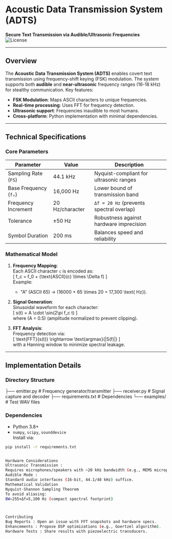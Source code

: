 # Acoustic Data Transmission System (ADTS)  
**Secure Text Transmission via Audible/Ultrasonic Frequencies**  
![License](https://img.shields.io/badge/License-MIT-green)  

---

## Overview  
The **Acoustic Data Transmission System (ADTS)** enables covert text transmission using frequency-shift keying (FSK) modulation. The system supports both **audible** and **near-ultrasonic** frequency ranges (16-18 kHz) for stealthy communication. Key features:  
- **FSK Modulation**: Maps ASCII characters to unique frequencies.  
- **Real-time processing**: Uses FFT for frequency detection.  
- **Ultrasonic support**: Frequencies inaudible to most humans.  
- **Cross-platform**: Python implementation with minimal dependencies.  

---

## Technical Specifications  
### Core Parameters  
| Parameter             | Value                     | Description                              |
|-----------------------|---------------------------|------------------------------------------|
| Sampling Rate (`FS`)  | 44.1 kHz                  | Nyquist-compliant for ultrasonic ranges |
| Base Frequency (`f₀`) | 16,000 Hz                 | Lower bound of transmission band         |
| Frequency Increment   | 20 Hz/character           | `Δf = 20 Hz` (prevents spectral overlap) |
| Tolerance             | ±50 Hz                    | Robustness against hardware imprecision |
| Symbol Duration       | 200 ms                    | Balances speed and reliability           |

### Mathematical Model  
1. **Frequency Mapping**:  
   Each ASCII character `c` is encoded as:  
   \[
   f_c = f_0 + (\text{ASCII}(c) \times \Delta f)
   \]  
   Example:  
   - "A" (ASCII 65) → \(16000 + 65 \times 20 = 17,300 \text{ Hz}\).

2. **Signal Generation**:  
   Sinusoidal waveform for each character:  
   \[
   s(t) = A \cdot \sin(2\pi f_c t)
   \]  
   where \(A = 0.5\) (amplitude normalized to prevent clipping).

3. **FFT Analysis**:  
   Frequency detection via:  
   \[
   \text{FFT}\{s(t)\} \rightarrow \text{argmax}(|S(f)|)
   \]  
   with a Hanning window to minimize spectral leakage.

---

## Implementation Details  

### Directory Structure  

├── emitter.py # Frequency generator/transmitter
├── receiver.py # Signal capture and decoder
├── requirements.txt # Dependencies
└── examples/ # Test WAV files


### Dependencies  

- Python 3.8+  
- `numpy`, `scipy`, `sounddevice`  
Install via:  
```bash
pip install -r requirements.txt


Hardware Considerations
Ultrasonic Transmission :
Requires microphones/speakers with >20 kHz bandwidth (e.g., MEMS microphones, ultrasonic transducers).
Audible Mode :
Standard audio interfaces (16-bit, 44.1/48 kHz) suffice.
Mathematical Validation
Nyquist-Shannon Sampling Theorem
To avoid aliasing:
BW=255×Δf=5,100 Hz (compact spectral footprint)



Contributing
Bug Reports : Open an issue with FFT snapshots and hardware specs.
Enhancements : Propose DSP optimizations (e.g., Goertzel algorithm).
Hardware Tests : Share results with piezoelectric transducers.